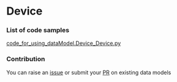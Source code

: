 # Device

### List of code samples 

<!-- 50-List of code -->

<!-- [code entry](link) -->
[code_for_using_dataModel.Device_Device.py](https://github.com/smart-data-models/dataModel.Device/blob/master/Device/code/code_for_using_dataModel.Device_Device.py)


<!-- /50-List of code -->

### Contribution
You can raise an [issue](https://github.com/smart-data-models/dataModel.Device/issues) or submit your [PR](https://github.com/smart-data-models/dataModel.Device/pulls) on existing data models
